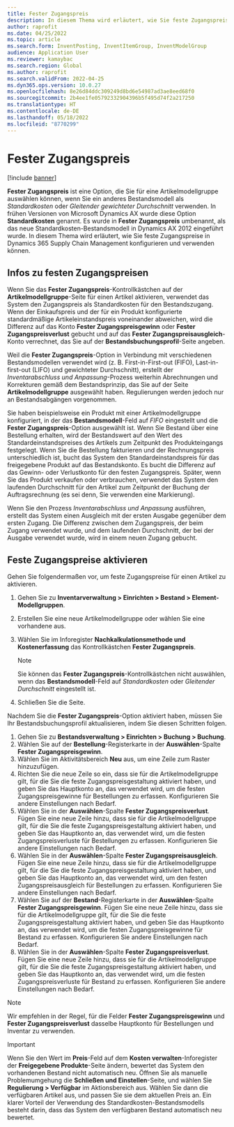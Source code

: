 ```yaml
---
title: Fester Zugangspreis
description: In diesem Thema wird erläutert, wie Sie feste Zugangspreise in Microsoft Dynamics 365 Supply Chain Management konfigurieren und verwenden können.
author: raprofit
ms.date: 04/25/2022
ms.topic: article
ms.search.form: InventPosting, InventItemGroup, InventModelGroup
audience: Application User
ms.reviewer: kamaybac
ms.search.region: Global
ms.author: raprofit
ms.search.validFrom: 2022-04-25
ms.dyn365.ops.version: 10.0.27
ms.openlocfilehash: 8e26d84ddc309249d8bd6e54987ad3ae8eed68f0
ms.sourcegitcommit: 2b4ee1fe05792332904396b5f495d74f2a217250
ms.translationtype: HT
ms.contentlocale: de-DE
ms.lasthandoff: 05/18/2022
ms.locfileid: "8770299"
---
```

# <a name="fixed-receipt-price"></a>Fester Zugangspreis

[!include [banner](../includes/banner.md)]

**Fester Zugangspreis** ist eine Option, die Sie für eine Artikelmodellgruppe auswählen können, wenn Sie ein anderes Bestandsmodell als *Standardkosten* oder *Gleitender gewichteter Durchschnitt* verwenden. In frühen Versionen von Microsoft Dynamics AX wurde diese Option **Standardkosten** genannt. Es wurde in **Fester Zugangspreis** umbenannt, als das neue Standardkosten-Bestandsmodell in Dynamics AX 2012 eingeführt wurde. In diesem Thema wird erläutert, wie Sie feste Zugangspreise in Dynamics 365 Supply Chain Management konfigurieren und verwenden können.

## <a name="about-fixed-receipt-prices"></a>Infos zu festen Zugangspreisen

Wenn Sie das **Fester Zugangspreis**-Kontrollkästchen auf der **Artikelmodellgruppe**-Seite für einen Artikel aktivieren, verwendet das System den Zugangspreis als Standardkosten für den Bestandszugang. Wenn der Einkaufspreis und der für ein Produkt konfigurierte standardmäßige Artikeleinstandspreis voneinander abweichen, wird die Differenz auf das Konto **Fester Zugangspreisgewinn** oder **Fester Zugangspreisverlust** gebucht und auf das **Fester Zugangspreisausgleich**-Konto verrechnet, das Sie auf der **Bestandsbuchungsprofil**-Seite angeben.

Weil die **Fester Zugangspreis**-Option in Verbindung mit verschiedenen Bestandsmodellen verwendet wird (z. B. First-in-First-out (FIFO), Last-in-first-out (LIFO) und gewichteter Durchschnitt), erstellt der *Inventarabschluss und Anpassung*-Prozess weiterhin Abrechnungen und Korrekturen gemäß dem Bestandsprinzip, das Sie auf der Seite **Artikelmodellgruppe** ausgewählt haben. Regulierungen werden jedoch nur an Bestandsabgängen vorgenommen.

Sie haben beispielsweise ein Produkt mit einer Artikelmodellgruppe konfiguriert, in der das **Bestandsmodell**-Feld auf *FIFO* eingestellt und die **Fester Zugangspreis**-Option ausgewählt ist. Wenn Sie Bestand über eine Bestellung erhalten, wird der Bestandswert auf den Wert des Standardeinstandspreises des Artikels zum Zeitpunkt des Produkteingangs festgelegt. Wenn Sie die Bestellung fakturieren und der Rechnungspreis unterschiedlich ist, bucht das System den Standardeinstandspreis für das freigegebene Produkt auf das Bestandskonto. Es bucht die Differenz auf das Gewinn- oder Verlustkonto für den festen Zugangspreis. Später, wenn Sie das Produkt verkaufen oder verbrauchen, verwendet das System den laufenden Durchschnitt für den Artikel zum Zeitpunkt der Buchung der Auftragsrechnung (es sei denn, Sie verwenden eine Markierung).

Wenn Sie den Prozess *Inventarabschluss und Anpassung* ausführen, erstellt das System einen Ausgleich mit der ersten Ausgabe gegenüber dem ersten Zugang. Die Differenz zwischen dem Zugangspreis, der beim Zugang verwendet wurde, und dem laufenden Durchschnitt, der bei der Ausgabe verwendet wurde, wird in einem neuen Zugang gebucht.

## <a name="enable-fixed-receipt-prices"></a>Feste Zugangspreise aktivieren

Gehen Sie folgendermaßen vor, um feste Zugangspreise für einen Artikel zu aktivieren.

1. Gehen Sie zu **Inventarverwaltung \> Einrichten \> Bestand \> Element-Modellgruppen**.
2. Erstellen Sie eine neue Artikelmodellgruppe oder wählen Sie eine vorhandene aus.
3. Wählen Sie im Inforegister **Nachkalkulationsmethode und Kostenerfassung** das Kontrollkästchen **Fester Zugangspreis**.

    > [!NOTE]
    > Sie können das **Fester Zugangspreis**-Kontrollkästchen nicht auswählen, wenn das **Bestandsmodell**-Feld auf *Standardkosten* oder *Gleitender Durchschnitt* eingestellt ist.

4. Schließen Sie die Seite.

Nachdem Sie die **Fester Zugangspreis**-Option aktiviert haben, müssen Sie Ihr Bestandsbuchungsprofil aktualisieren, indem Sie diesen Schritten folgen.

1. Gehen Sie zu **Bestandsverwaltung \> Einrichten \> Buchung \> Buchung**.
1. Wählen Sie auf der **Bestellung**-Registerkarte in der **Auswählen**-Spalte **Fester Zugangspreisgewinn**.
1. Wählen Sie im Aktivitätsbereich **Neu** aus, um eine Zeile zum Raster hinzuzufügen.
1. Richten Sie die neue Zeile so ein, dass sie für die Artikelmodellgruppe gilt, für die Sie die feste Zugangspreisgestaltung aktiviert haben, und geben Sie das Hauptkonto an, das verwendet wird, um die festen Zugangspreisgewinne für Bestellungen zu erfassen. Konfigurieren Sie andere Einstellungen nach Bedarf.
1. Wählen Sie in der **Auswählen**-Spalte **Fester Zugangspreisverlust**. Fügen Sie eine neue Zeile hinzu, dass sie für die Artikelmodellgruppe gilt, für die Sie die feste Zugangspreisgestaltung aktiviert haben, und geben Sie das Hauptkonto an, das verwendet wird, um die festen Zugangspreisverluste für Bestellungen zu erfassen. Konfigurieren Sie andere Einstellungen nach Bedarf.
1. Wählen Sie in der **Auswählen**-Spalte **Fester Zugangspreisausgleich**. Fügen Sie eine neue Zeile hinzu, dass sie für die Artikelmodellgruppe gilt, für die Sie die feste Zugangspreisgestaltung aktiviert haben, und geben Sie das Hauptkonto an, das verwendet wird, um den festen Zugangspreisausgleich für Bestellungen zu erfassen. Konfigurieren Sie andere Einstellungen nach Bedarf.
1. Wählen Sie auf der **Bestand**-Registerkarte in der **Auswählen**-Spalte **Fester Zugangspreisgewinn**. Fügen Sie eine neue Zeile hinzu, dass sie für die Artikelmodellgruppe gilt, für die Sie die feste Zugangspreisgestaltung aktiviert haben, und geben Sie das Hauptkonto an, das verwendet wird, um die festen Zugangspreisgewinne für Bestand zu erfassen. Konfigurieren Sie andere Einstellungen nach Bedarf.
1. Wählen Sie in der **Auswählen**-Spalte **Fester Zugangspreisverlust**. Fügen Sie eine neue Zeile hinzu, dass sie für die Artikelmodellgruppe gilt, für die Sie die feste Zugangspreisgestaltung aktiviert haben, und geben Sie das Hauptkonto an, das verwendet wird, um die festen Zugangspreisverluste für Bestand zu erfassen. Konfigurieren Sie andere Einstellungen nach Bedarf.

> [!NOTE]
> Wir empfehlen in der Regel, für die Felder **Fester Zugangspreisgewinn** und **Fester Zugangspreisverlust** dasselbe Hauptkonto für Bestellungen und Inventar zu verwenden.

> [!IMPORTANT]
> Wenn Sie den Wert im **Preis**-Feld auf dem **Kosten verwalten**-Inforegister der **Freigegebene Produkte**-Seite ändern, bewertet das System den vorhandenen Bestand nicht automatisch neu. Öffnen Sie als manuelle Problemumgehung die **Schließen und Einstellen**-Seite, und wählen Sie **Regulierung \> Verfügbar** im Aktionsbereich aus. Wählen Sie dann die verfügbaren Artikel aus, und passen Sie sie dem aktuellen Preis an. Ein klarer Vorteil der Verwendung des Standardkosten-Bestandsmodells besteht darin, dass das System den verfügbaren Bestand automatisch neu bewertet.
